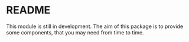 # README

This module is still in development.
The aim of this package is to provide some components, that you may need from time to time.

